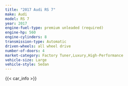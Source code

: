```yaml
---
title: "2017 Audi RS 7"
make: Audi
model: RS 7
year: 2017
engine-fuel-type: premium unleaded (required)
engine-hp: 560
engine-cylinders: 8
transmission-type: Automatic
driven-wheels: all wheel drive
number-of-doors: 4
market-category: Factory Tuner,Luxury,High-Performance
vehicle-size: Large
vehicle-style: Sedan
---
```


{{< car_info >}}
